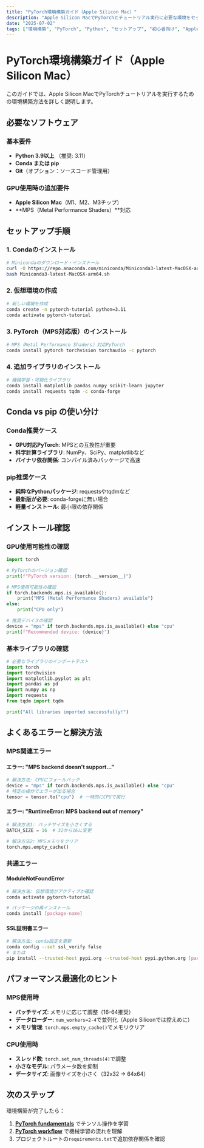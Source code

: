 ```yaml
---
title: "PyTorch環境構築ガイド（Apple Silicon Mac）"
description: "Apple Silicon MacでPyTorchとチュートリアル実行に必要な環境をセットアップする詳細ガイド。MPS対応とよくあるエラーの解決方法。"
date: "2025-07-02"
tags: ["環境構築", "PyTorch", "Python", "セットアップ", "初心者向け", "Apple Silicon", "MPS"]
---
```


# PyTorch環境構築ガイド（Apple Silicon Mac）

このガイドでは、Apple Silicon MacでPyTorchチュートリアルを実行するための環境構築方法を詳しく説明します。

## 必要なソフトウェア

### 基本要件
- **Python 3.9以上** （推奨: 3.11）
- **Conda または pip**
- **Git**（オプション：ソースコード管理用）

### GPU使用時の追加要件
- **Apple Silicon Mac**（M1、M2、M3チップ）
- **MPS（Metal Performance Shaders）**対応

## セットアップ手順

### 1. Condaのインストール
```bash
# Minicondaのダウンロード・インストール
curl -O https://repo.anaconda.com/miniconda/Miniconda3-latest-MacOSX-arm64.sh
bash Miniconda3-latest-MacOSX-arm64.sh
```

### 2. 仮想環境の作成
```bash
# 新しい環境を作成
conda create -n pytorch-tutorial python=3.11
conda activate pytorch-tutorial
```

### 3. PyTorch（MPS対応版）のインストール
```bash
# MPS（Metal Performance Shaders）対応PyTorch
conda install pytorch torchvision torchaudio -c pytorch
```

### 4. 追加ライブラリのインストール
```bash
# 機械学習・可視化ライブラリ
conda install matplotlib pandas numpy scikit-learn jupyter
conda install requests tqdm -c conda-forge
```

## Conda vs pip の使い分け

### Conda推奨ケース
- **GPU対応PyTorch**: MPSとの互換性が重要
- **科学計算ライブラリ**: NumPy、SciPy、matplotlibなど
- **バイナリ依存関係**: コンパイル済みパッケージで高速

### pip推奨ケース
- **純粋なPythonパッケージ**: requestsやtqdmなど
- **最新版が必要**: conda-forgeに無い場合
- **軽量インストール**: 最小限の依存関係

## インストール確認

### GPU使用可能性の確認
```python
import torch

# PyTorchのバージョン確認
print(f"PyTorch version: {torch.__version__}")

# MPS使用可能性の確認
if torch.backends.mps.is_available():
    print("MPS (Metal Performance Shaders) available")
else:
    print("CPU only")

# 推奨デバイスの確認
device = "mps" if torch.backends.mps.is_available() else "cpu"
print(f"Recommended device: {device}")
```

### 基本ライブラリの確認
```python
# 必要なライブラリのインポートテスト
import torch
import torchvision
import matplotlib.pyplot as plt
import pandas as pd
import numpy as np
import requests
from tqdm import tqdm

print("All libraries imported successfully!")
```

## よくあるエラーと解決方法

### MPS関連エラー

#### エラー: "MPS backend doesn't support..."
```python
# 解決方法: CPUにフォールバック
device = "mps" if torch.backends.mps.is_available() else "cpu"
# 特定の操作でエラーが出る場合
tensor = tensor.to("cpu")  # 一時的にCPUで実行
```

#### エラー: "RuntimeError: MPS backend out of memory"
```python
# 解決方法1: バッチサイズを小さくする
BATCH_SIZE = 16  # 32から16に変更

# 解決方法2: MPSメモリをクリア
torch.mps.empty_cache()
```

### 共通エラー

#### ModuleNotFoundError
```bash
# 解決方法: 仮想環境がアクティブか確認
conda activate pytorch-tutorial

# パッケージの再インストール
conda install [package-name]
```

#### SSL証明書エラー
```bash
# 解決方法: conda設定を更新
conda config --set ssl_verify false
# または
pip install --trusted-host pypi.org --trusted-host pypi.python.org [package-name]
```

## パフォーマンス最適化のヒント

### MPS使用時
- **バッチサイズ**: メモリに応じて調整（16-64推奨）
- **データローダー**: `num_workers=2-4`で並列化（Apple Siliconでは控えめに）
- **メモリ管理**: `torch.mps.empty_cache()`でメモリクリア

### CPU使用時
- **スレッド数**: `torch.set_num_threads(4)`で調整
- **小さなモデル**: パラメータ数を抑制
- **データサイズ**: 画像サイズを小さく（32x32 → 64x64）

## 次のステップ

環境構築が完了したら：

1. **[PyTorch fundamentals](01_pytorch_fundamentals.md)** でテンソル操作を学習
2. **[PyTorch workflow](02_pytorch_workflow.md)** で機械学習の流れを理解
3. プロジェクトルートの`requirements.txt`で追加依存関係を確認

